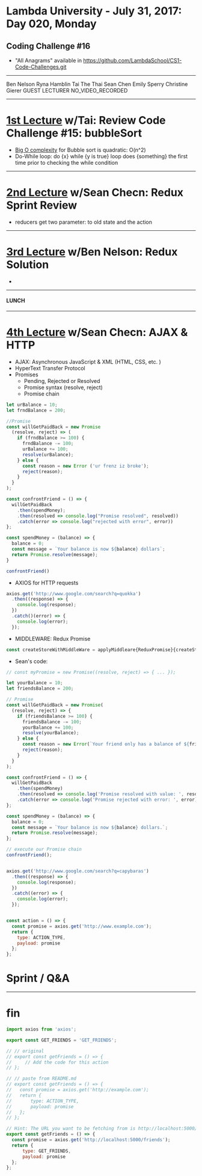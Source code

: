 # Lambda University - July 31, 2017: Day 020, Monday
## Coding Challenge #16
- "All Anagrams" available in https://github.com/LambdaSchool/CS1-Code-Challenges.git
***
Ben Nelson
Ryna Hamblin
Tai The Thai
Sean Chen
Emily Sperry
Christine Gierer
GUEST LECTURER
NO_VIDEO_RECORDED
***
# [1st Lecture](https://youtu.be/Ex_uCsMLQnI) w/Tai: Review Code Challenge #15: bubbleSort
- [Big O complexity](https://medium.com/cesars-tech-insights/big-o-notation-javascript-25c79f50b19b) for Bubble sort is quadratic: O(n^2)
- Do-While loop: do {x} while {y is true} loop does {something} the first time prior to checking the while condition
***
# [2nd Lecture](NO_VIDEO_RECORDED) w/Sean Checn: Redux Sprint Review
- reducers get two parameter: to old state and the action
***
# [3rd Lecture](https://youtu.be/lbAON4zRLXU) w/Ben Nelson: Redux Solution
-
***
#### LUNCH
***
# [4th Lecture](VIDEO_RECORDED_NOT_POSTED) w/Sean Checn: AJAX & HTTP
- AJAX: Asynchronous JavaScript & XML (HTML, CSS, etc. )
- HyperText Transfer Protocol
- Promises
  - Pending, Rejected or Resolved
  - Promise syntax (resolve, reject)
  - Promise chain

```js
let urBalance = 10;
let frndBalance = 200;

//Promise
const willGetPaidBack = new Promise
  (resolve, reject) => (
    if (frndBalance >= 100) {
      frndBalance -= 100;
      urBalance += 100;
      resolve(urBalance);
    } else {
      const reason = new Error ('ur frenz iz broke');
      reject(reason);
    }
  }
);

const confrontFriend = () => {
  willGetPaidBack
    .then(spendMoney);
    .then(resolved => console.log("Promise resolved", resolved))
    .catch(error => console.log("rejected with error", error))
};

const spendMoney = (balance) => {
  balance = 0;
  const message = `Your balance is now ${balance} dollars`;
  return Promise.resolve(message);
}

confrontFriend()

```

- AXIOS for HTTP requests
```js
axios.get('http://www.google.com/search?q=quokka')
  .then((response) => {
    console.log(response);
  })
  .catch()(error) => {
    console.log(error);
  });
```

- MIDDLEWARE: Redux Promise
```js
const createStoreWithMiddleWare = applyMiddleare{ReduxPromise}{createStore};
```

- Sean's code:
```js
// const myPromise = new Promise((resolve, reject) => { ... });

let yourBalance = 10;
let friendsBalance = 200;

// Promise
const willGetPaidBack = new Promise(
  (resolve, reject) => {
    if (friendsBalance >= 100) {
      friendsBalance -= 100;
      yourBalance += 100;
      resolve(yourBalance);
    } else {
      const reason = new Error(`Your friend only has a balance of ${friendsBalance} dollars.`);
      reject(reason);
    }
  }
);

const confrontFriend = () => {
  willGetPaidBack
    .then(spendMoney)
    .then(resolved => console.log('Promise resolved with value: ', resolved))
    .catch(error => console.log('Promise rejected with error: ', error));
};

const spendMoney = (balance) => {
  balance = 0;
  const message = `Your balance is now ${balance} dollars.`;
  return Promise.resolve(message);
};

// execute our Promise chain
confrontFriend();


axios.get('http://www.google.com/search?q=capybaras')
  .then((response) => {
    console.log(response);
  })
  .catch((error) => {
    console.log(error);
  });


const action = () => {
  const promise = axios.get('http://www.example.com');
  return {
    type: ACTION_TYPE,
    payload: promise
  };
};
```

# Sprint / Q&A
***
# fin









```js
import axios from 'axios';

export const GET_FRIENDS = 'GET_FRIENDS';

// // original
// export const getFriends = () => {
//     // Add the code for this action
// };

// // paste from README.md
// export const getFriends = () => {
//   const promise = axios.get('http://example.com');
//   return {
//       type: ACTION_TYPE,
//       payload: promise
//   };
// };

// Hint: The URL you want to be fetching from is http://localhost:5000/friends.
export const getFriends = () => {
  const promise = axios.get('http://localhost:5000/friends');
  return {
      type: GET_FRIENDS,
      payload: promise
  };
};
```
